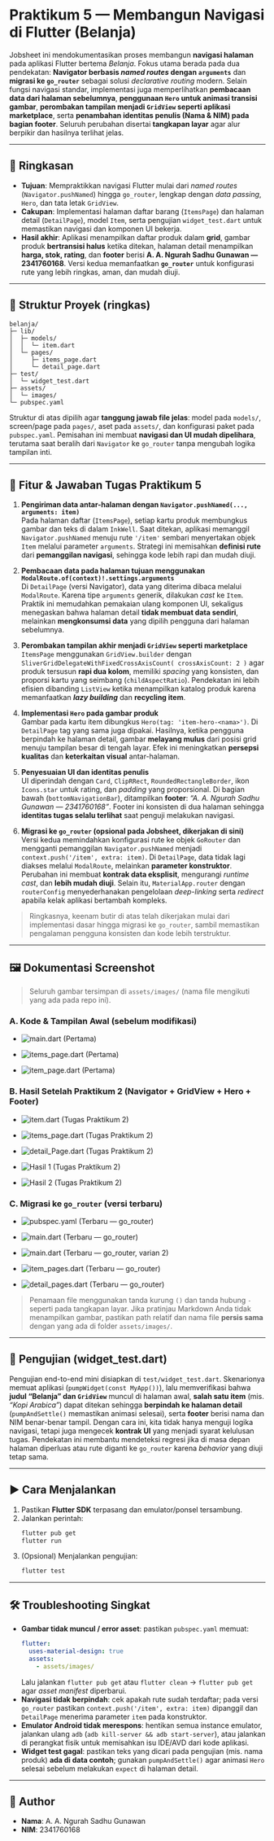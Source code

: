 
# Praktikum 5 — Membangun Navigasi di Flutter (Belanja)

Jobsheet ini mendokumentasikan proses membangun **navigasi halaman** pada aplikasi Flutter bertema _Belanja_. Fokus utama berada pada dua pendekatan: **Navigator berbasis _named routes_ dengan `arguments`** dan **migrasi ke `go_router`** sebagai solusi _declarative routing_ modern. Selain fungsi navigasi standar, implementasi juga memperlihatkan **pembacaan data dari halaman sebelumnya**, **penggunaan `Hero` untuk animasi transisi gambar**, **perombakan tampilan menjadi `GridView` seperti aplikasi marketplace**, serta **penambahan identitas penulis (Nama & NIM) pada bagian footer**. Seluruh perubahan disertai **tangkapan layar** agar alur berpikir dan hasilnya terlihat jelas.

---

## 🚀 Ringkasan
- **Tujuan**: Mempraktikkan navigasi Flutter mulai dari _named routes_ (`Navigator.pushNamed`) hingga `go_router`, lengkap dengan _data passing_, `Hero`, dan tata letak `GridView`.
- **Cakupan**: Implementasi halaman daftar barang (`ItemsPage`) dan halaman detail (`DetailPage`), model `Item`, serta pengujian `widget_test.dart` untuk memastikan navigasi dan komponen UI bekerja.
- **Hasil akhir**: Aplikasi menampilkan daftar produk dalam **grid**, gambar produk **bertransisi halus** ketika ditekan, halaman detail menampilkan **harga, stok, rating**, dan **footer** berisi **A. A. Ngurah Sadhu Gunawan — 2341760168**. Versi kedua memanfaatkan **`go_router`** untuk konfigurasi rute yang lebih ringkas, aman, dan mudah diuji.

---

## 📂 Struktur Proyek (ringkas)
```
belanja/
├─ lib/
│  ├─ models/
│  │  └─ item.dart                 
│  └─ pages/
│     ├─ items_page.dart           
│     └─ detail_page.dart          
├─ test/
│  └─ widget_test.dart             
├─ assets/
│  └─ images/                       
└─ pubspec.yaml                    
```
Struktur di atas dipilih agar **tanggung jawab file jelas**: model pada `models/`, screen/page pada `pages/`, aset pada `assets/`, dan konfigurasi paket pada `pubspec.yaml`. Pemisahan ini membuat **navigasi dan UI mudah dipelihara**, terutama saat beralih dari `Navigator` ke `go_router` tanpa mengubah logika tampilan inti.

---

## 🧭 Fitur & Jawaban Tugas Praktikum 5
1. **Pengiriman data antar-halaman dengan `Navigator.pushNamed(..., arguments: item)`**  
   Pada halaman daftar (`ItemsPage`), setiap kartu produk membungkus gambar dan teks di dalam `InkWell`. Saat ditekan, aplikasi memanggil `Navigator.pushNamed` menuju rute `'/item'` sembari menyertakan objek `Item` melalui parameter `arguments`. Strategi ini memisahkan **definisi rute** dari **pemanggilan navigasi**, sehingga kode lebih rapi dan mudah diuji.  

2. **Pembacaan data pada halaman tujuan menggunakan `ModalRoute.of(context)!.settings.arguments`**  
   Di `DetailPage` (versi Navigator), data yang diterima dibaca melalui `ModalRoute`. Karena tipe `arguments` generik, dilakukan _cast_ ke `Item`. Praktik ini memudahkan pemakaian ulang komponen UI, sekaligus menegaskan bahwa halaman detail **tidak membuat data sendiri**, melainkan **mengkonsumsi data** yang dipilih pengguna dari halaman sebelumnya.  

3. **Perombakan tampilan akhir menjadi `GridView` seperti marketplace**  
   `ItemsPage` menggunakan `GridView.builder` dengan `SliverGridDelegateWithFixedCrossAxisCount( crossAxisCount: 2 )` agar produk tersusun **rapi dua kolom**, memiliki _spacing_ yang konsisten, dan proporsi kartu yang seimbang (`childAspectRatio`). Pendekatan ini lebih efisien dibanding `ListView` ketika menampilkan katalog produk karena memanfaatkan **_lazy building_** dan **recycling item**.  

4. **Implementasi `Hero` pada gambar produk**  
   Gambar pada kartu item dibungkus `Hero(tag: 'item-hero-<nama>')`. Di `DetailPage` tag yang sama juga dipakai. Hasilnya, ketika pengguna berpindah ke halaman detail, gambar **melayang mulus** dari posisi grid menuju tampilan besar di tengah layar. Efek ini meningkatkan **persepsi kualitas** dan **keterkaitan visual** antar-halaman.  

5. **Penyesuaian UI dan identitas penulis**  
   UI diperindah dengan `Card`, `ClipRRect`, `RoundedRectangleBorder`, ikon `Icons.star` untuk rating, dan _padding_ yang proporsional. Di bagian bawah (`bottomNavigationBar`), ditampilkan **footer**: _“A. A. Ngurah Sadhu Gunawan — 2341760168”_. Footer ini konsisten di dua halaman sehingga **identitas tugas selalu terlihat** saat penguji melakukan navigasi.  

6. **Migrasi ke `go_router` (opsional pada Jobsheet, dikerjakan di sini)**  
   Versi kedua memindahkan konfigurasi rute ke objek `GoRouter` dan mengganti pemanggilan `Navigator.pushNamed` menjadi `context.push('/item', extra: item)`. Di `DetailPage`, data tidak lagi diakses melalui `ModalRoute`, melainkan **parameter konstruktor**. Perubahan ini membuat **kontrak data eksplisit**, mengurangi _runtime cast_, dan **lebih mudah diuji**. Selain itu, `MaterialApp.router` dengan `routerConfig` menyederhanakan pengelolaan _deep-linking_ serta _redirect_ apabila kelak aplikasi bertambah kompleks.

> Ringkasnya, keenam butir di atas telah dikerjakan mulai dari implementasi dasar hingga migrasi ke `go_router`, sambil memastikan pengalaman pengguna konsisten dan kode lebih terstruktur.

---

## 🖼️ Dokumentasi Screenshot
> Seluruh gambar tersimpan di `assets/images/` (nama file mengikuti yang ada pada repo ini).

### A. Kode & Tampilan Awal (sebelum modifikasi)

- ![main.dart (Pertama)](assets/main.dart-(Pertama).png)

- ![items_page.dart (Pertama)](assets/items_page.dart-(Pertama).png)

- ![item_page.dart (Pertama)](assets/item_page.dart-(Pertama).png)

### B. Hasil Setelah Praktikum 2 (Navigator + GridView + Hero + Footer)

- ![item.dart (Tugas Praktikum 2)](assets/item.dart-(Tugas-Praktikum-2).png)

- ![items_page.dart (Tugas Praktikum 2)](assets/items_page.dart-(Tugas-Praktikum-2).png)

- ![detail_Page.dart (Tugas Praktikum 2)](assets/detail_Page.dart-(Tugas-Praktikum-2).png)

- ![Hasil 1 (Tugas Praktikum 2)](assets/hasil-1-(Tugas-Praktikum-2).png)

- ![Hasil 2 (Tugas Praktikum 2)](assets/hasil-2-(Tugas-Praktikum-2).png)

### C. Migrasi ke `go_router` (versi terbaru)

- ![pubspec.yaml (Terbaru — go_router)](assets/pubspec.yaml-(Terbaru---go_router).png)

- ![main.dart (Terbaru — go_router)](assets/main.dart-(Terbaru---go_router).png)

- ![main.dart (Terbaru — go_router, varian 2)](assets/main.dart-(Terbaru---go_router).png)

- ![item_pages.dart (Terbaru — go_router)](assets/item_pages.dart-(Terbaru---go_router).png)

- ![detail_pages.dart (Terbaru — go_router)](assets/detail_pages.dart-(Terbaru---go_router).png)

> Penamaan file menggunakan tanda kurung `()` dan tanda hubung `-` seperti pada tangkapan layar. Jika pratinjau Markdown Anda tidak menampilkan gambar, pastikan path relatif dan nama file **persis sama** dengan yang ada di folder `assets/images/`.

---

## 🧪 Pengujian (widget_test.dart)
Pengujian end-to-end mini disiapkan di `test/widget_test.dart`. Skenarionya memuat aplikasi (`pumpWidget(const MyApp())`), lalu memverifikasi bahwa **judul “Belanja” dan `GridView`** muncul di halaman awal, **salah satu item** (mis. _“Kopi Arabica”_) dapat ditekan sehingga **berpindah ke halaman detail** (`pumpAndSettle()` memastikan animasi selesai), serta **footer** berisi nama dan NIM benar-benar tampil. Dengan cara ini, kita tidak hanya menguji logika navigasi, tetapi juga mengecek **kontrak UI** yang menjadi syarat kelulusan tugas. Pendekatan ini membantu mendeteksi regresi jika di masa depan halaman diperluas atau rute diganti ke `go_router` karena _behavior_ yang diuji tetap sama.

---

## ▶️ Cara Menjalankan
1. Pastikan **Flutter SDK** terpasang dan emulator/ponsel tersambung.
2. Jalankan perintah:
   ```bash
   flutter pub get
   flutter run
   ```
3. (Opsional) Menjalankan pengujian:
   ```bash
   flutter test
   ```

---

## 🛠️ Troubleshooting Singkat
- **Gambar tidak muncul / error asset**: pastikan `pubspec.yaml` memuat:
  ```yaml
  flutter:
    uses-material-design: true
    assets:
      - assets/images/
  ```
  Lalu jalankan `flutter pub get` atau `flutter clean` → `flutter pub get` agar _asset manifest_ diperbarui.
- **Navigasi tidak berpindah**: cek apakah rute sudah terdaftar; pada versi `go_router` pastikan `context.push('/item', extra: item)` dipanggil dan `DetailPage` menerima parameter `item` pada konstruktor.
- **Emulator Android tidak merespons**: hentikan semua instance emulator, jalankan ulang `adb` (`adb kill-server && adb start-server`), atau jalankan di perangkat fisik untuk memisahkan isu IDE/AVD dari kode aplikasi.
- **Widget test gagal**: pastikan teks yang dicari pada pengujian (mis. nama produk) **ada di data contoh**; gunakan `pumpAndSettle()` agar animasi `Hero` selesai sebelum melakukan `expect` di halaman detail.

---

## 👤 Author
- **Nama**: A. A. Ngurah Sadhu Gunawan
- **NIM**: 2341760168
